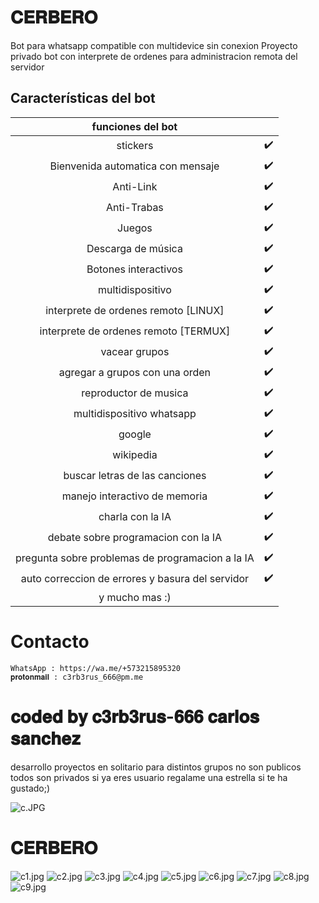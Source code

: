 # 𝐂𝐄𝐑𝐁𝐄𝐑𝐎
Bot para whatsapp compatible con multidevice sin conexion
Proyecto privado 
bot con interprete de ordenes para administracion remota del servidor


## Características del bot 
|  funciones del bot |                             |
| :---------------------------------------------: | :-----------: |
| stickers|✔️|
| Bienvenida automatica con mensaje|✔️|
| Anti-Link|✔️|
| Anti-Trabas |✔️|
| Juegos|✔️|
| Descarga de música|✔️|
| Botones interactivos|✔️|
| multidispositivo|✔️|
| interprete de ordenes  remoto [LINUX] |✔️|
| interprete de ordenes remoto [TERMUX] |✔️|
| vacear grupos |✔️|
| agregar a grupos con una orden |✔️|
| reproductor de musica |✔️|
| multidispositivo whatsapp |✔️|
| google |✔️|
| wikipedia |✔️|
| buscar letras de las canciones |✔️|
| manejo interactivo de memoria |✔️|
| charla con la IA  |✔️|
| debate sobre programacion con la IA |✔️|
| pregunta sobre problemas de programacion a la IA | ✔️ |
| auto correccion de errores y basura del servidor | ✔️ |
| y mucho mas :) |


# Contacto
    WhatsApp : https://wa.me/+573215895320
    𝐩𝐫𝐨𝐭𝐨𝐧𝐦𝐚𝐢𝐥 : c3rb3rus_666@pm.me

# 𝐜𝐨𝐝𝐞𝐝 𝐛𝐲 𝐜𝟑𝐫𝐛𝟑𝐫𝐮𝐬-𝟔𝟔𝟔 𝐜𝐚𝐫𝐥𝐨𝐬 𝐬𝐚𝐧𝐜𝐡𝐞𝐳
 desarrollo proyectos en solitario para distintos grupos no son publicos todos son privados
 si ya eres usuario regalame una estrella si te ha gustado;)
 
 ![c.JPG](https://github.com/C3rb3rus-666/UNKBOT/blob/main/c.JPG)
 
#  𝐂𝐄𝐑𝐁𝐄𝐑𝐎
 ![c1.jpg](https://github.com/C3rb3rus-666/CERBERO/blob/main/c1.jpg)
 ![c2.jpg](https://github.com/C3rb3rus-666/CERBERO/blob/main/c2.jpg)
 ![c3.jpg](https://github.com/C3rb3rus-666/CERBERO/blob/main/c3.jpg)
 ![c4.jpg](https://github.com/C3rb3rus-666/CERBERO/blob/main/c4.jpg)
 ![c5.jpg](https://github.com/C3rb3rus-666/CERBERO/blob/main/c5.jpg)
 ![c6.jpg](https://github.com/C3rb3rus-666/CERBERO/blob/main/c6.jpg)
 ![c7.jpg](https://github.com/C3rb3rus-666/CERBERO/blob/main/c7.jpg)
 ![c8.jpg](https://github.com/C3rb3rus-666/CERBERO/blob/main/c8.jpg)
 ![c9.jpg](https://github.com/C3rb3rus-666/CERBERO/blob/main/c9.jpg)


